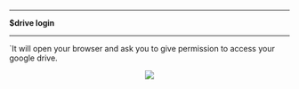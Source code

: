 
***
 **$drive login**
***
`It will open your browser and ask you to give permission to access  your google drive.

<p align="center">
    <img src="Demo.gif">
</p>
